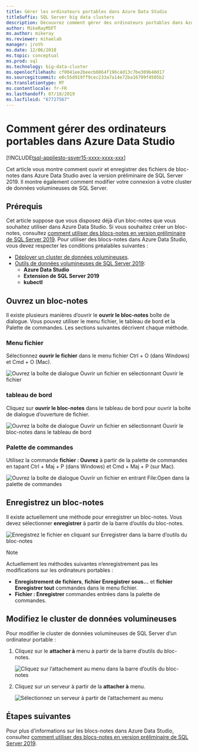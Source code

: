 ```yaml
---
title: Gérer les ordinateurs portables dans Azure Data Studio
titleSuffix: SQL Server big data clusters
description: Découvrez comment gérer des ordinateurs portables dans Azure Data Studio. Cela inclut l’ouverture des blocs-notes, leur enregistrement et la modification de votre connexion au cluster big data.
author: MikeRayMSFT
ms.author: mikeray
ms.reviewer: mihaelab
manager: jroth
ms.date: 12/06/2018
ms.topic: conceptual
ms.prod: sql
ms.technology: big-data-cluster
ms.openlocfilehash: cf0041ee2beecb0864f196c4d13c7be309b40d17
ms.sourcegitcommit: e0c55d919ff9cec233a7a14e72ba16799f4505b2
ms.translationtype: MT
ms.contentlocale: fr-FR
ms.lasthandoff: 07/10/2019
ms.locfileid: "67727567"
---
```

# <a name="how-to-manage-notebooks-in-azure-data-studio"></a>Comment gérer des ordinateurs portables dans Azure Data Studio

[!INCLUDE[tsql-appliesto-ssver15-xxxx-xxxx-xxx](../includes/tsql-appliesto-ssver15-xxxx-xxxx-xxx.md)]

Cet article vous montre comment ouvrir et enregistrer des fichiers de bloc-notes dans Azure Data Studio avec la version préliminaire de SQL Server 2019. Il montre également comment modifier votre connexion à votre cluster de données volumineuses de SQL Server.

## <a name="prerequisites"></a>Prérequis

Cet article suppose que vous disposez déjà d’un bloc-notes que vous souhaitez utiliser dans Azure Data Studio. Si vous souhaitez créer un bloc-notes, consultez [comment utiliser des blocs-notes en version préliminaire de SQL Server 2019](notebooks-guidance.md). Pour utiliser des blocs-notes dans Azure Data Studio, vous devez respecter les conditions préalables suivantes :

- [Déployer un cluster de données volumineuses](quickstart-big-data-cluster-deploy.md).
- [Outils de données volumineuses de SQL Server 2019](deploy-big-data-tools.md):
   - **Azure Data Studio**
   - **Extension de SQL Server 2019**
   - **kubectl**

## <a name="open-a-notebook"></a>Ouvrez un bloc-notes

Il existe plusieurs manières d’ouvrir le **ouvrir le bloc-notes** boîte de dialogue. Vous pouvez utiliser le menu fichier, le tableau de bord et la Palette de commandes. Les sections suivantes décrivent chaque méthode.

### <a name="file-menu"></a>Menu fichier

Sélectionnez **ouvrir le fichier** dans le menu fichier Ctrl + O (dans Windows) et Cmd + O (Mac).

![Ouvrez la boîte de dialogue Ouvrir un fichier en sélectionnant Ouvrir le fichier](./media/notebooks-how-to-manage/open-file-1.png) 

### <a name="dashboard"></a>tableau de bord

Cliquez sur **ouvrir le bloc-notes** dans le tableau de bord pour ouvrir la boîte de dialogue d’ouverture de fichier.

![Ouvrez la boîte de dialogue Ouvrir un fichier en sélectionnant Ouvrir le bloc-notes dans le tableau de bord](./media/notebooks-how-to-manage/open-file-2.png) 

### <a name="command-palette"></a>Palette de commandes

Utilisez la commande **fichier : Ouvrez** à partir de la palette de commandes en tapant Ctrl + Maj + P (dans Windows) et Cmd + Maj + P (sur Mac).

![Ouvrez la boîte de dialogue Ouvrir un fichier en entrant File:Open dans la palette de commandes](./media/notebooks-how-to-manage/open-file-3.png)

## <a name="save-a-notebook"></a>Enregistrez un bloc-notes

Il existe actuellement une méthode pour enregistrer un bloc-notes. Vous devez sélectionner **enregistrer** à partir de la barre d’outils du bloc-notes.

![Enregistrez le fichier en cliquant sur Enregistrer dans la barre d’outils du bloc-notes](./media/notebooks-how-to-manage/save-file-1.png)

> [!NOTE]
> Actuellement les méthodes suivantes n’enregistrement pas les modifications sur les ordinateurs portables :
>
> - **Enregistrement de fichiers**, **fichier Enregistrer sous...**  et **fichier Enregistrer tout** commandes dans le menu fichier.
> - **Fichier : Enregistrer** commandes entrées dans la palette de commandes.

## <a name="change-the-big-data-cluster"></a>Modifiez le cluster de données volumineuses

Pour modifier le cluster de données volumineuses de SQL Server d’un ordinateur portable :

1. Cliquez sur le **attacher à** menu à partir de la barre d’outils du bloc-notes.

   ![Cliquez sur l’attachement au menu dans la barre d’outils du bloc-notes](./media/notebooks-how-to-manage/select-attach-to-1.png)

2. Cliquez sur un serveur à partir de la **attacher à** menu.

   ![Sélectionnez un serveur à partir de l’attachement au menu](./media/notebooks-how-to-manage/select-attach-to-2.png)

## <a name="next-steps"></a>Étapes suivantes

Pour plus d’informations sur les blocs-notes dans Azure Data Studio, consultez [comment utiliser des blocs-notes en version préliminaire de SQL Server 2019](notebooks-guidance.md).